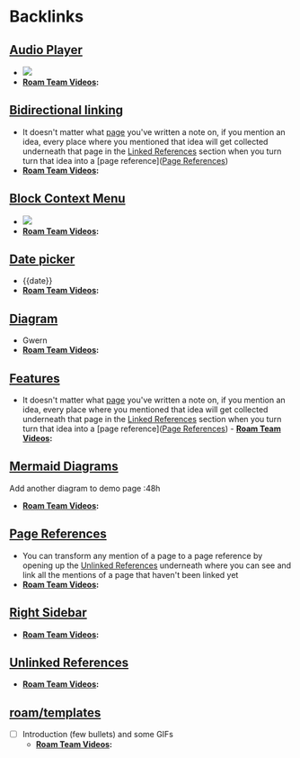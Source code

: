 
# Backlinks
## [Audio Player](<Audio Player.md>)
- ![](https://firebasestorage.googleapis.com/v0/b/firescript-577a2.appspot.com/o/imgs%2Fapp%2Fhelp-documentation%2FOIMsl6U0Jb.gif?alt=media&token=db707c6f-7936-4813-9a3f-2475a3d027c0)
- **[Roam Team Videos](<Roam Team Videos.md>):**

## [Bidirectional linking](<Bidirectional linking.md>)
- It doesn't matter what [page]([Pages](<Pages.md>)) you've written a note on, if you mention an idea, every place where you mentioned that idea will get collected underneath that page in the [Linked References](<Linked References.md>) section when you turn turn that idea into a [page reference]([Page References](<Page References.md>))
- **[Roam Team Videos](<Roam Team Videos.md>):**

## [Block Context Menu](<Block Context Menu.md>)
- ![](https://firebasestorage.googleapis.com/v0/b/firescript-577a2.appspot.com/o/imgs%2Fapp%2Fhelp-documentation%2FCOTx6OZnuD.gif?alt=media&token=a3375edb-1083-4dbb-b5ac-042b7b91dbdc)
- **[Roam Team Videos](<Roam Team Videos.md>):**

## [Date picker](<Date picker.md>)
- {{date}}
- **[Roam Team Videos](<Roam Team Videos.md>):**

## [Diagram](<Diagram.md>)
- Gwern
- **[Roam Team Videos](<Roam Team Videos.md>):**

## [Features](<Features.md>)
- It doesn't matter what [page]([Pages](<Pages.md>)) you've written a note on, if you mention an idea, every place where you mentioned that idea will get collected underneath that page in the [Linked References](<Linked References.md>) section when you turn turn that idea into a [page reference]([Page References](<Page References.md>))
        - **[Roam Team Videos](<Roam Team Videos.md>):**

## [Mermaid Diagrams](<Mermaid Diagrams.md>)
Add another diagram to demo page    :48h
- **[Roam Team Videos](<Roam Team Videos.md>):**

## [Page References](<Page References.md>)
- You can transform any mention of a page to a page reference by opening up the [Unlinked References](<Unlinked References.md>) underneath where you can see and link all the mentions of a page that haven't been linked yet
- **[Roam Team Videos](<Roam Team Videos.md>):**

## [Right Sidebar](<Right Sidebar.md>)
- **[Roam Team Videos](<Roam Team Videos.md>):**

## [Unlinked References](<Unlinked References.md>)
- **[Roam Team Videos](<Roam Team Videos.md>):**

## [roam/templates](<roam/templates.md>)
- [ ] Introduction (few bullets) and some GIFs
    - **[Roam Team Videos](<Roam Team Videos.md>):**

